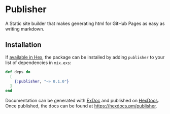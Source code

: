 # Publisher

A Static site builder that makes generating html for GitHub Pages as easy as writing markdown.

## Installation

If [available in Hex](https://hex.pm/docs/publish), the package can be installed
by adding `publisher` to your list of dependencies in `mix.exs`:

```elixir
def deps do
  [
    {:publisher, "~> 0.1.0"}
  ]
end
```

Documentation can be generated with [ExDoc](https://github.com/elixir-lang/ex_doc)
and published on [HexDocs](https://hexdocs.pm). Once published, the docs can
be found at <https://hexdocs.pm/publisher>.

